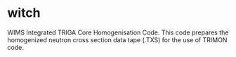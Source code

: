 # witch
WIMS Integrated TRIGA Core Homogenisation Code. This code prepares the homogenized neutron cross section data tape (.TXS) for the use of TRIMON code.
